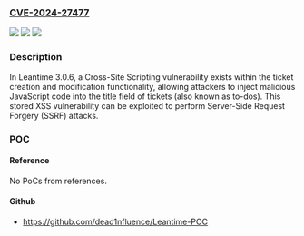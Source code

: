 ### [CVE-2024-27477](https://cve.mitre.org/cgi-bin/cvename.cgi?name=CVE-2024-27477)
![](https://img.shields.io/static/v1?label=Product&message=n%2Fa&color=blue)
![](https://img.shields.io/static/v1?label=Version&message=n%2Fa&color=blue)
![](https://img.shields.io/static/v1?label=Vulnerability&message=n%2Fa&color=brighgreen)

### Description

In Leantime 3.0.6, a Cross-Site Scripting vulnerability exists within the ticket creation and modification functionality, allowing attackers to inject malicious JavaScript code into the title field of tickets (also known as to-dos). This stored XSS vulnerability can be exploited to perform Server-Side Request Forgery (SSRF) attacks.

### POC

#### Reference
No PoCs from references.

#### Github
- https://github.com/dead1nfluence/Leantime-POC

